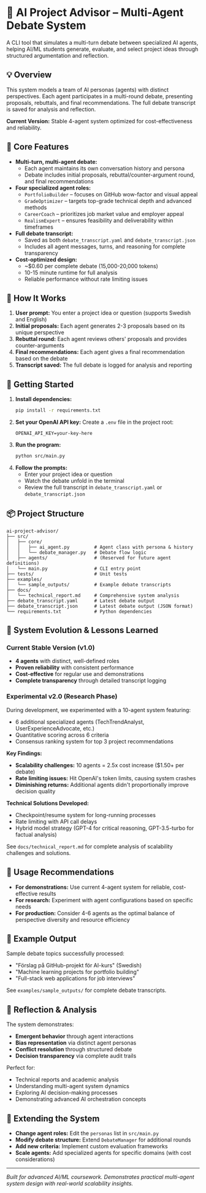 # 🤖 AI Project Advisor – Multi-Agent Debate System

A CLI tool that simulates a multi-turn debate between specialized AI agents, helping AI/ML students generate, evaluate, and select project ideas through structured argumentation and reflection.

## 💡 Overview

This system models a team of AI personas (agents) with distinct perspectives. Each agent participates in a multi-round debate, presenting proposals, rebuttals, and final recommendations. The full debate transcript is saved for analysis and reflection.

**Current Version:** Stable 4-agent system optimized for cost-effectiveness and reliability.

## 🧠 Core Features

- **Multi-turn, multi-agent debate:**
  - Each agent maintains its own conversation history and persona
  - Debate includes initial proposals, rebuttal/counter-argument round, and final recommendations
- **Four specialized agent roles:**
  - `PortfolioBuilder` – focuses on GitHub wow-factor and visual appeal
  - `GradeOptimizer` – targets top-grade technical depth and advanced methods
  - `CareerCoach` – prioritizes job market value and employer appeal
  - `RealismExpert` – ensures feasibility and deliverability within timeframes
- **Full debate transcript:**
  - Saved as both `debate_transcript.yaml` and `debate_transcript.json`
  - Includes all agent messages, turns, and reasoning for complete transparency
- **Cost-optimized design:**
  - ~$0.60 per complete debate (15,000-20,000 tokens)
  - 10-15 minute runtime for full analysis
  - Reliable performance without rate limiting issues

## 🚦 How It Works

1. **User prompt:** You enter a project idea or question (supports Swedish and English)
2. **Initial proposals:** Each agent generates 2-3 proposals based on its unique perspective
3. **Rebuttal round:** Each agent reviews others' proposals and provides counter-arguments
4. **Final recommendations:** Each agent gives a final recommendation based on the debate
5. **Transcript saved:** The full debate is logged for analysis and reporting

## 🚀 Getting Started

1. **Install dependencies:**
   ```bash
   pip install -r requirements.txt
   ```
2. **Set your OpenAI API key:**
   Create a `.env` file in the project root:
   ```
   OPENAI_API_KEY=your-key-here
   ```
3. **Run the program:**
   ```bash
   python src/main.py
   ```
4. **Follow the prompts:**
   - Enter your project idea or question
   - Watch the debate unfold in the terminal
   - Review the full transcript in `debate_transcript.yaml` or `debate_transcript.json`

## 📦 Project Structure

```
ai-project-advisor/
├── src/
│   ├── core/
│   │   ├── ai_agent.py         # Agent class with persona & history
│   │   └── debate_manager.py   # Debate flow logic
│   ├── agents/                 # (Reserved for future agent definitions)
│   └── main.py                 # CLI entry point
├── tests/                      # Unit tests
├── examples/
│   └── sample_outputs/         # Example debate transcripts
├── docs/
│   └── technical_report.md     # Comprehensive system analysis
├── debate_transcript.yaml      # Latest debate output
├── debate_transcript.json      # Latest debate output (JSON format)
└── requirements.txt            # Python dependencies
```

## 🧩 System Evolution & Lessons Learned

### Current Stable Version (v1.0)

- **4 agents** with distinct, well-defined roles
- **Proven reliability** with consistent performance
- **Cost-effective** for regular use and demonstrations
- **Complete transparency** through detailed transcript logging

### Experimental v2.0 (Research Phase)

During development, we experimented with a 10-agent system featuring:

- 6 additional specialized agents (TechTrendAnalyst, UserExperienceAdvocate, etc.)
- Quantitative scoring across 6 criteria
- Consensus ranking system for top 3 project recommendations

**Key Findings:**

- **Scalability challenges:** 10 agents = 2.5x cost increase ($1.50+ per debate)
- **Rate limiting issues:** Hit OpenAI's token limits, causing system crashes
- **Diminishing returns:** Additional agents didn't proportionally improve decision quality

**Technical Solutions Developed:**

- Checkpoint/resume system for long-running processes
- Rate limiting with API call delays
- Hybrid model strategy (GPT-4 for critical reasoning, GPT-3.5-turbo for factual analysis)

See `docs/technical_report.md` for complete analysis of scalability challenges and solutions.

## 🎯 Usage Recommendations

- **For demonstrations:** Use current 4-agent system for reliable, cost-effective results
- **For research:** Experiment with agent configurations based on specific needs
- **For production:** Consider 4-6 agents as the optimal balance of perspective diversity and resource efficiency

## 📝 Example Output

Sample debate topics successfully processed:

- "Förslag på GitHub-projekt för AI-kurs" (Swedish)
- "Machine learning projects for portfolio building"
- "Full-stack web applications for job interviews"

See `examples/sample_outputs/` for complete debate transcripts.

## 🧠 Reflection & Analysis

The system demonstrates:

- **Emergent behavior** through agent interactions
- **Bias representation** via distinct agent personas
- **Conflict resolution** through structured debate
- **Decision transparency** via complete audit trails

Perfect for:

- Technical reports and academic analysis
- Understanding multi-agent system dynamics
- Exploring AI decision-making processes
- Demonstrating advanced AI orchestration concepts

## 🔧 Extending the System

- **Change agent roles:** Edit the `personas` list in `src/main.py`
- **Modify debate structure:** Extend `DebateManager` for additional rounds
- **Add new criteria:** Implement custom evaluation frameworks
- **Scale agents:** Add specialized agents for specific domains (with cost considerations)

---

_Built for advanced AI/ML coursework. Demonstrates practical multi-agent system design with real-world scalability insights._
